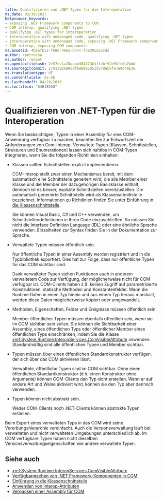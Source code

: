 ```yaml
---
title: Qualifizieren von .NET-Typen für die Interoperation
ms.date: 03/30/2017
helpviewer_keywords:
- exposing .NET Framework components to COM
- COM interop, qualifying .NET types
- qualifying .NET types for interoperation
- interoperation with unmanaged code, qualifying .NET types
- interoperation with unmanaged code, exposing .NET Framework components
- COM interop, exposing COM components
ms.assetid: 4b8afb52-fb8d-4e65-b47c-fd82956a3cdd
author: rpetrusha
ms.author: ronpet
ms.openlocfilehash: 2e57ec1a70aaae384f73b1ffdbf92e93fc0a7bdd
ms.sourcegitcommit: 2701302a99cafbe0d86d53d540eb0fa7e9b46b36
ms.translationtype: HT
ms.contentlocale: de-DE
ms.lasthandoff: 04/28/2019
ms.locfileid: "64648560"
---
```

# <a name="qualifying-net-types-for-interoperation"></a>Qualifizieren von .NET-Typen für die Interoperation
Wenn Sie beabsichtigen, Typen in einer Assembly für eine COM-Anwendung verfügbar zu machen, beachten Sie zur Entwurfszeit die Anforderungen von Com-Interop. Verwaltete Typen (Klassen, Schnittstellen, Strukturen und Enumerationen) lassen sich nahtlos in COM-Typen integrieren, wenn Sie die folgenden Richtlinien einhalten:  
  
- Klassen sollten Schnittstellen explizit implementieren.  
  
     COM-Interop stellt zwar einen Mechanismus bereit, mit dem automatisch eine Schnittstelle generiert wird, die alle Member einer Klasse und die Member der dazugehörigen Basisklasse enthält, dennoch ist es besser, explizite Schnittstellen bereitzustellen. Die automatisch generierte Schnittstelle wird als Klassenschnittstelle bezeichnet. Informationen zu Richtlinien finden Sie unter [Einführung in die Klassenschnittstelle](com-callable-wrapper.md#introducing-the-class-interface).  
  
     Sie können Visual Basic, C# und C++ verwenden, um Schnittstellendefinitionen in Ihren Code einzuschließen. So müssen Sie nicht die Interface Definition Language (IDL) oder eine ähnliche Sprache verwenden. Einzelheiten zur Syntax finden Sie in der Dokumentation zur Sprache.  
  
- Verwaltete Typen müssen öffentlich sein.  
  
     Nur öffentliche Typen in einer Assembly werden registriert und in die Typbibliothek exportiert. Dies hat zur Folge, dass nur öffentliche Typen für das COM sichtbar sind.  
  
     Dank verwalteter Typen stehen Funktionen auch in anderem verwaltetem Code zur Verfügung, der möglicherweise nicht für COM verfügbar ist. COM-Clients haben z.B. keinen Zugriff auf parametrisierte Konstruktoren, statische Methoden und Konstantenfelder. Wenn die Runtime Daten in einen Typ hinein und aus einem Typ heraus marshallt, werden diese Daten möglicherweise kopiert oder umgewandelt.  
  
- Methoden, Eigenschaften, Felder und Ereignisse müssen öffentlich sein.  
  
     Member öffentlicher Typen müssen ebenfalls öffentlich sein, wenn sie im COM sichtbar sein sollen. Sie können die Sichtbarkeit einer Assembly, eines öffentlichen Typs oder öffentlicher Member eines öffentlichen Typs einschränken, indem Sie die Klasse <xref:System.Runtime.InteropServices.ComVisibleAttribute> anwenden. Standardmäßig sind alle öffentlichen Typen und Member sichtbar.  
  
- Typen müssen über einen öffentlichen Standardkonstruktor verfügen, der sich über das COM aktivieren lässt.  
  
     Verwaltete, öffentliche Typen sind im COM sichtbar. Ohne einen öffentlichen Standardkonstruktor (d.h. einen Konstruktor ohne Argumente) können COM-Clients den Typ nicht erstellen. Wenn er auf andere Art und Weise aktiviert wird, können sie den Typ aber dennoch verwenden.  
  
- Typen können nicht abstrakt sein.  
  
     Weder COM-Clients noch .NET-Clients können abstrakte Typen erstellen.  
  
 Beim Export eines verwalteten Typs in das COM wird seine Vererbungshierarchie vereinfacht. Auch die Versionsverwaltung läuft bei verwalteten und nicht verwalteten Umgebungen unterschiedlich ab. Im COM verfügbare Typen haben nicht dieselben Versionsverwaltungseigenschaften wie andere verwaltete Typen.  
  
## <a name="see-also"></a>Siehe auch

- <xref:System.Runtime.InteropServices.ComVisibleAttribute>
- [Verfügbarmachen von .NET Framework-Komponenten in COM](../../../docs/framework/interop/exposing-dotnet-components-to-com.md)
- [Einführung in die Klassenschnittstelle](com-callable-wrapper.md#introducing-the-class-interface)
- [Anwenden von Interop-Attributen](../../../docs/framework/interop/applying-interop-attributes.md)
- [Verpacken einer Assembly für COM](../../../docs/framework/interop/packaging-an-assembly-for-com.md)
